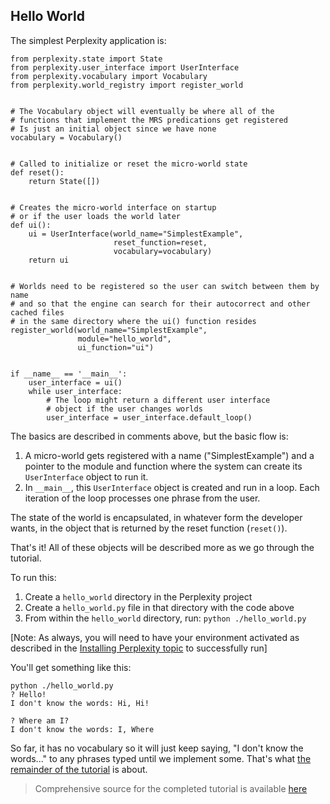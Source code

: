 ## Hello World

The simplest Perplexity application is:

~~~
from perplexity.state import State
from perplexity.user_interface import UserInterface
from perplexity.vocabulary import Vocabulary
from perplexity.world_registry import register_world


# The Vocabulary object will eventually be where all of the 
# functions that implement the MRS predications get registered
# Is just an initial object since we have none
vocabulary = Vocabulary()


# Called to initialize or reset the micro-world state
def reset():
    return State([])


# Creates the micro-world interface on startup
# or if the user loads the world later
def ui():
    ui = UserInterface(world_name="SimplestExample",
                       reset_function=reset,
                       vocabulary=vocabulary)
    return ui


# Worlds need to be registered so the user can switch between them by name
# and so that the engine can search for their autocorrect and other cached files
# in the same directory where the ui() function resides
register_world(world_name="SimplestExample",
               module="hello_world",
               ui_function="ui")


if __name__ == '__main__':
    user_interface = ui()
    while user_interface:
        # The loop might return a different user interface
        # object if the user changes worlds
        user_interface = user_interface.default_loop()
~~~
The basics are described in comments above, but the basic flow is: 
1. A micro-world gets registered with a name ("SimplestExample") and a pointer to the module and function where the system can create its `UserInterface` object to run it.
2. In `__main__`, this `UserInterface` object is created and run in a loop.  Each iteration of the loop processes one phrase from the user.

The state of the world is encapsulated, in whatever form the developer wants, in the object that is returned by the reset function (`reset()`).

That's it! All of these objects will be described more as we go through the tutorial.

To run this:

1. Create a `hello_world` directory in the Perplexity project
2. Create a `hello_world.py` file in that directory with the code above
3. From within the `hello_world` directory, run: `python ./hello_world.py`

[Note: As always, you will need to have your environment activated as described in the [Installing Perplexity topic](pxHowTo012Install) to successfully run]

You'll get something like this:

~~~
python ./hello_world.py
? Hello!
I don't know the words: Hi, Hi!

? Where am I?
I don't know the words: I, Where
~~~

So far, it has no vocabulary so it will just keep saying, "I don't know the words..." to any phrases typed until we implement some. That's what [the remainder of the tutorial](pxHowTo020ImplementAPredication) is about.

> Comprehensive source for the completed tutorial is available [here](https://github.com/EricZinda/Perplexity/tree/main/samples/hello_world)